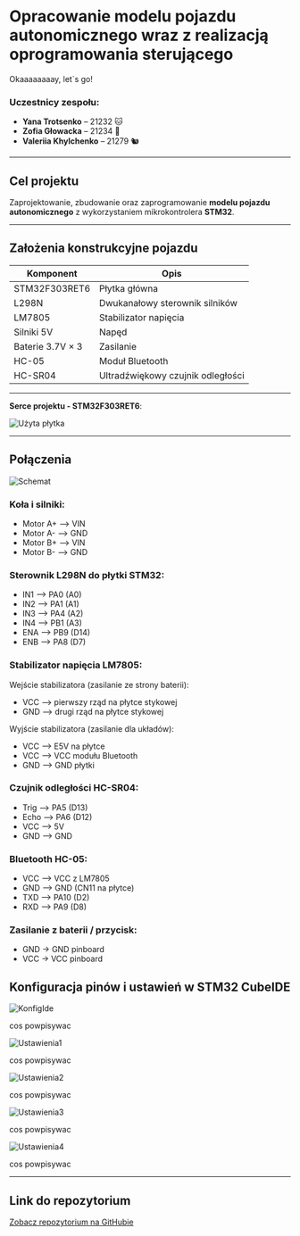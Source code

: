 # Opracowanie modelu pojazdu autonomicznego wraz z realizacją oprogramowania sterującego 

Okaaaaaaaay, let`s go!

### Uczestnicy zespołu:
- **Yana Trotsenko** – 21232 🐱  
- **Zofia Głowacka** – 21234 🐻   
- **Valeriia Khylchenko** – 21279 🐿️ 

---

## Cel projektu

Zaprojektowanie, zbudowanie oraz zaprogramowanie **modelu pojazdu autonomicznego** z wykorzystaniem mikrokontrolera **STM32**.

---

## Założenia konstrukcyjne pojazdu

| Komponent                           | Opis                                      |
|-------------------------------------|-------------------------------------------|
| STM32F303RET6                       | Płytka główna                             |
| L298N                               | Dwukanałowy sterownik silników            |
| LM7805                              | Stabilizator napięcia                     |
| Silniki 5V                          | Napęd                                     |
| Baterie 3.7V × 3                    | Zasilanie                                 |
| HC-05                               | Moduł Bluetooth                           |
| HC-SR04                             | Ultradźwiękowy czujnik odległości         |

---

 **Serce projektu - STM32F303RET6**:  



![Użyta płytka](img/PLYTKA.png)

---

## Połączenia

![Schemat](img/schematnormalny.png)

### Koła i silniki:
- Motor A+ --> VIN
- Motor A- --> GND
- Motor B+ --> VIN
- Motor B- --> GND

### Sterownik L298N do płytki STM32:
- IN1 --> PA0 (A0)
- IN2 --> PA1 (A1)
- IN3 --> PA4 (A2)
- IN4 --> PB1 (A3)
- ENA --> PB9 (D14)
- ENB --> PA8 (D7)


### Stabilizator napięcia LM7805:
Wejście stabilizatora (zasilanie ze strony baterii):

- VCC --> pierwszy rząd na płytce stykowej
- GND --> drugi rząd na płytce stykowej

Wyjście stabilizatora (zasilanie dla układów):

- VCC --> E5V na płytce
- VCC --> VCC modułu Bluetooth
- GND --> GND płytki


### Czujnik odległości HC-SR04:
- Trig --> PA5 (D13)
- Echo --> PA6 (D12)
- VCC --> 5V
- GND --> GND


### Bluetooth HC-05:
- VCC --> VCC z LM7805
- GND --> GND (CN11 na płytce)
- TXD --> PA10 (D2)
- RXD --> PA9 (D8)

### Zasilanie z baterii / przycisk:

- GND → GND pinboard
- VCC → VCC pinboard

## Konfiguracja pinów i ustawień w STM32 CubeIDE

![KonfigIde](img/configide.jpg)


cos powpisywac


![Ustawienia1](img/ustaw1.jpg)


cos powpisywac


![Ustawienia2](img/ustaw2.jpg)


cos powpisywac


![Ustawienia3](img/ustaw3.jpg)


cos powpisywac


![Ustawienia4](img/ustaw4.jpg)


cos powpisywac

---





## Link do repozytorium 
[Zobacz repozytorium na GitHubie](https://github.com/yunayana/Projekt_SWiM_2025)

